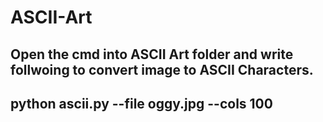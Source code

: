 # ASCII-Art

## Open the cmd into ASCII Art folder and write follwoing to convert image to ASCII Characters.
## python ascii.py --file oggy.jpg --cols 100
